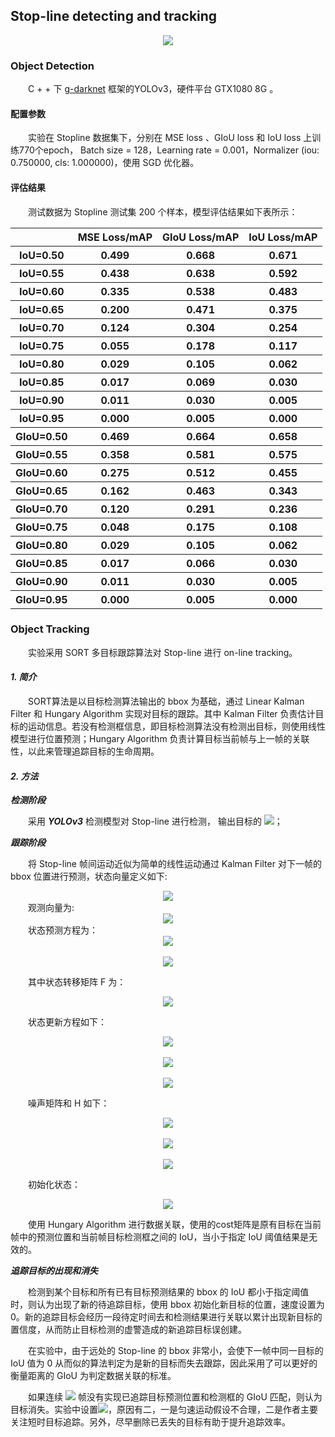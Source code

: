 ## Stop-line detecting and tracking

<div align="center">
    <img  src="stop-line-dectect-and-tracking/demo/Stopline_tracking_demo.gif" />
</div>

### Object Detection

&emsp;&emsp;C + + 下 [g-darknet](https://github.com/generalized-iou/g-darknet) 框架的YOLOv3，硬件平台 GTX1080 8G 。

#### 配置参数

&emsp;&emsp;实验在 Stopline 数据集下，分别在 MSE loss 、GIoU loss 和 IoU loss 上训练770个epoch， Batch size = 128，Learning rate = 0.001，Normalizer (iou: 0.750000, cls: 1.000000)，使用 SGD 优化器。

#### 评估结果

&emsp;&emsp;测试数据为 Stopline 测试集 200 个样本，模型评估结果如下表所示：

<table>
        <tr>
            <th></th>
            <th>MSE Loss/mAP</th>
            <th>GIoU Loss/mAP</th>
            <th>IoU Loss/mAP</th>
        </tr>
        <tr>
            <th>IoU=0.50</th>
            <th>0.499</th>
            <th>0.668</th>
            <th>0.671</th>
        </tr>
    	<tr>
            <th>IoU=0.55</th>
            <th>0.438</th>
            <th>0.638</th>
            <th>0.592</th>
        </tr>
        <tr>
            <th>IoU=0.60</th>
            <th>0.335</th>
            <th>0.538</th>
            <th>0.483</th>
        </tr>
        <tr>
            <th>IoU=0.65</th>
            <th>0.200</th>
            <th>0.471</th>
            <th>0.375</th>
        </tr>
        <tr>
            <th>IoU=0.70</th>
            <th>0.124</th>
            <th>0.304</th>
            <th>0.254</th>
        </tr>
        <tr>
            <th>IoU=0.75</th>
            <th>0.055</th>
            <th>0.178</th>
            <th>0.117</th>
        </tr>
        <tr>
            <th>IoU=0.80</th>
            <th>0.029</th>
            <th>0.105</th>
            <th>0.062</th>
        </tr>
        <tr>
            <th>IoU=0.85</th>
            <th>0.017</th>
            <th>0.069</th>
            <th>0.030</th>
        </tr>
        <tr>
            <th>IoU=0.90</th>
            <th>0.011</th>
            <th>0.030</th>
            <th>0.005</th>
        </tr>
        <tr>
            <th>IoU=0.95</th>
            <th>0.000</th>
            <th>0.005</th>
            <th>0.000</th>
        </tr>
        <tr>
            <th>GIoU=0.50</th>
            <th>0.469</th>
            <th>0.664</th>
            <th>0.658</th>
        </tr>
        <tr>
            <th>GIoU=0.55</th>
            <th>0.358</th>
            <th>0.581</th>
            <th>0.575</th>
        </tr>
        <tr>
            <th>GIoU=0.60</th>
            <th>0.275</th>
            <th>0.512</th>
            <th>0.455</th>
        </tr>
        <tr>
            <th>GIoU=0.65</th>
            <th>0.162</th>
            <th>0.463</th>
            <th>0.343</th>
        </tr>
        <tr>
            <th>GIoU=0.70</th>
            <th>0.120</th>
            <th>0.291</th>
            <th>0.236</th>
        </tr>
        <tr>
            <th>GIoU=0.75</th>
            <th>0.048</th>
            <th>0.175</th>
            <th>0.108</th>
        </tr>
        <tr>
            <th>GIoU=0.80</th>
            <th>0.029</th>
            <th>0.105</th>
            <th>0.062</th>
        </tr>
        <tr>
            <th>GIoU=0.85</th>
            <th>0.017</th>
            <th>0.066</th>
            <th>0.030</th>
        </tr>
        <tr>
            <th>GIoU=0.90</th>
            <th>0.011</th>
            <th>0.030</th>
            <th>0.005</th>
        </tr>
   		<tr>
            <th>GIoU=0.95</th>
            <th>0.000</th>
            <th>0.005</th>
            <th>0.000</th>
        </tr>
</table>

### Object Tracking

&emsp;&emsp;实验采用 SORT 多目标跟踪算法对 Stop-line 进行 on-line tracking。

####  ***1. 简介***

&emsp;&emsp;SORT算法是以目标检测算法输出的 bbox 为基础，通过 Linear Kalman Filter 和 Hungary Algorithm 实现对目标的跟踪。其中 Kalman Filter 负责估计目标的运动信息。若没有检测框信息，即目标检测算法没有检测出目标，则使用线性模型进行位置预测；Hungary Algorithm 负责计算目标当前帧与上一帧的关联性，以此来管理追踪目标的生命周期。

#### ***2. 方法***

***检测阶段***

&emsp;&emsp;采用 ***YOLOv3*** 检测模型对 Stop-line 进行检测， 输出目标的 <img src="http://latex.codecogs.com/gif.latex?bbox(xmin,ymin,xmax,ymax)" />；

***跟踪阶段*** 

&emsp;&emsp;将 Stop-line 帧间运动近似为简单的线性运动通过 Kalman Filter 对下一帧的 bbox 位置进行预测，状态向量定义如下:

<div align="center">
    <img  src="http://latex.codecogs.com/gif.latex?{x}_{k}^-=[x_{min},v_{xmin},y_{min},v_{ymin},x_{max},v_{xmax},y_{max},v_{ymax}]^T" />
</div>
&emsp;&emsp;观测向量为:

<div align="center">
    <img src="http://latex.codecogs.com/gif.latex?z_k=[x_{min},y_{min},x_{max},y_{max}]^T" />
</div>
&emsp;&emsp;状态预测方程为：

<div align="center">
    <img src="http://latex.codecogs.com/gif.latex?\hat{x}_k^-=F\cdot\hat{x}_{k-1}^-+u" />
    <br/><br/>
    <img src="http://latex.codecogs.com/gif.latex?P_k^-=F\hat{P}_{k-1}F^T+Q" />
</div>

&emsp;&emsp;其中状态转移矩阵 F 为：
<div align="center">
    <img src="http://latex.codecogs.com/gif.latex?F=\left[\begin{matrix}1 & dt & 0 & 0 & 0 & 0 & 0 & 0\\0 & 1 & 0 & 0 & 0 & 0 & 0 & 0\\0 & 0 & 1 & dt & 0 & 0 & 0 & 0\\0 & 0 & 0 & 1 & 0 & 0 & 0 & 0\\0 & 0 & 0 & 0 & 1 & dt & 0 & 0\\0 & 0 & 0 & 0 & 0 & 1 & 0 & 0\\0 & 0 & 0 & 0 & 0 & 0 & 1 & dt\\0 & 0 & 0 & 0 & 0 & 0 & 0 & 1\end{matrix}\right]" />
</div>

&emsp;&emsp;状态更新方程如下：

<div align="center">
    <img src="http://latex.codecogs.com/gif.latex?\hat{x}_k=\hat{x}_k^-+K_k(z_k-H\cdot\hat{x}_k^-)"/> <br/><br/>
    <img src="http://latex.codecogs.com/gif.latex?\hat{P}_k=P_k^--KHP_k^-"/> <br/><br/>
    <img src="http://latex.codecogs.com/gif.latex?K_k=\frac{\hat{P}_k^-H^T}{H\hat{P}_k^-H^T+R}"/>
</div>

&emsp;&emsp;噪声矩阵和 H 如下：

<div align="center">
	<img src="http://latex.codecogs.com/gif.latex?Q=\left[\begin{matrix}0.25 & 0.5 & 0 & 0 & 0 & 0 & 0 & 0\\0.5 & 1 & 0 & 0 & 0 & 0 & 0 & 0\\0 & 0 & 0.25 & 0.5 & 0 & 0 & 0 & 0\\0 & 0 & 0.5 & 1 & 0 & 0 & 0 & 0\\0 & 0 & 0 & 0 & 0.25 & 0.5 & 0 & 0\\0 & 0 & 0 & 0 & 0 & 1 & 0 & 0\\0 & 0 & 0 & 0 & 0 & 0 & 0.25 & 0.5\\0 & 0 & 0 & 0 & 0 & 0 & 0.5 & 1\end{matrix}\right]"/><br/><br/>
	<img src="http://latex.codecogs.com/gif.latex?R=\left[\begin{matrix}10 & 0 & 0 & 0 \\0 & 10 & 0 & 0 \\0 & 0 & 10 & 0 \\0 & 0 & 0 & 10 \\\end{matrix}\right]"/><br/><br/>
    <img src="http://latex.codecogs.com/gif.latex?H=\left[\begin{matrix}1 & 0 & 0 & 0 & 0 & 0 & 0 & 0\\0 & 0 & 1 & 0 & 0 & 0 & 0 & 0\\0 & 0 & 0 & 0 & 1 & 0 & 0 & 0\\0 & 0 & 0 & 0 & 0 & 0 & 1 & 0\\\end{matrix}\right]"/>
</div>

&emsp;&emsp;初始化状态：

<div align="center">
		<img src="http://latex.codecogs.com/gif.latex?P_0=\left[\begin{matrix}10 & 0 & 0 & 0 & 0 & 0 & 0 & 0\\0 & 10 & 0 & 0 & 0 & 0 & 0 & 0\\0 & 0 & 10 & 0 & 0 & 0 & 0 & 0\\0 & 0 & 0 & 10 & 0 & 0 & 0 & 0\\0 & 0 & 0 & 0 & 10 & 0 & 0 & 0\\0 & 0 & 0 & 0 & 0 & 10 & 0 & 0\\0 & 0 & 0 & 0 & 0 & 0 & 10 & 0\\0 & 0 & 0 & 0 & 0 & 0 & 0 & 10\end{matrix}\right]"/>
</div>

&emsp;&emsp;使用 Hungary Algorithm 进行数据关联，使用的cost矩阵是原有目标在当前帧中的预测位置和当前帧目标检测框之间的 IoU，当小于指定 IoU 阈值结果是无效的。

***追踪目标的出现和消失***

&emsp;&emsp;检测到某个目标和所有已有目标预测结果的 bbox 的 IoU 都小于指定阈值时，则认为出现了新的待追踪目标，使用 bbox 初始化新目标的位置，速度设置为 0。新的追踪目标会经历一段待定时间去和检测结果进行关联以累计出现新目标的置信度，从而防止目标检测的虚警造成的新追踪目标误创建。 

&emsp;&emsp;在实验中，由于远处的 Stop-line 的 bbox 非常小，会使下一帧中同一目标的 IoU 值为 0 从而似的算法判定为是新的目标而失去跟踪，因此采用了可以更好的衡量距离的 GIoU 为判定数据关联的标准。

&emsp;&emsp;如果连续 <img src="http://latex.codecogs.com/gif.latex?T_{lost}"/>  帧没有实现已追踪目标预测位置和检测框的 GIoU 匹配，则认为目标消失。实验中设置<img src="http://latex.codecogs.com/gif.latex?T_{lost}=1"/>，原因有二，一是匀速运动假设不合理，二是作者主要关注短时目标追踪。另外，尽早删除已丢失的目标有助于提升追踪效率。
